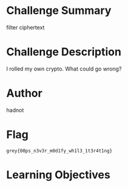 # Challenge Summary

filter ciphertext

# Challenge Description

I rolled my own crypto. What could go wrong?

# Author

hadnot

# Flag

`grey{00ps_n3v3r_m0d1fy_wh1l3_1t3r4t1ng}`

# Learning Objectives
